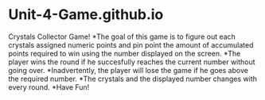 # Unit-4-Game.github.io
Crystals Collector Game!
*The goal of this game is to figure out each crystals assigned numeric points and pin point the amount of accumulated points required to win using the number displayed on the screen.
*The player wins the round if he succesfully reaches the current number without going over.
*Inadvertently, the player will lose the game if he goes above the required number.
*The crystals and the displayed number changes with every round.
*Have Fun!
